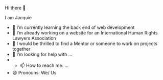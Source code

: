 Hi there 👋

I am Jacquie

- 🌱 I’m currently learning the back end of web development
- 🔭 I’m already working on a website for an International Human Rights Lawyers Association
- 👯 I would be thrilled to find a Mentor or someone to work on projects together
- 🤔 I’m looking for help with ...
- - 📫 How to reach me: ...
- 😄 Pronouns: We/ Us


